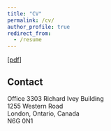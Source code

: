 ```yaml
---
title: "CV"
permalink: /cv/
author_profile: true
redirect_from:
  - /resume
---
```


[[pdf](https://bradhackinen.ca/files/BradHackinen_CV_2022-01.pdf)]

## Contact

Office 3303 Richard Ivey Building\
1255 Western Road\
London, Ontario, Canada\
N6G 0N1

